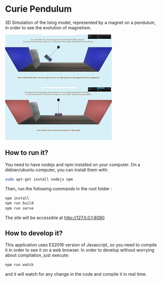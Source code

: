 # Curie Pendulum
3D Simulation of the Ising model, represented by a magnet on a pendulum, in order to see the evolution of magnetism.

<img align="center" src="/images/screenshots/cold.png" width="350" />
<img align="center" src="/images/screenshots/hot.png" width="350" />

## How to run it?

You need to have nodejs and npm installed on your computer. On a debian/ubuntu computer, you can install them with:
```bash
sudo apt-get install nodejs npm
```

Then, run the following commands in the root folder :
```bash
npm install
npm run build
npm run serve
```

The site will be accessible at http://127.0.0.1:8080

## How to develop it?

This application uses ES2016 version of Javascript, so you need to compile it in order to see it on a web browser.
In order to develop without worrying about compilation, just execute:
```bash
npm run watch
```
and it will watch for any change in the code and compile it in real time.
